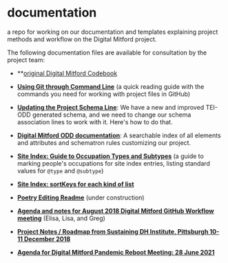 # documentation
a repo for working on our documentation and templates explaining project methods and workflow on the Digital Mitford project.

The following documentation files are available for consultation by the project team:

* **[original Digital Mitford Codebook](https://docs.google.com/document/d/1r-8NGPJL1pZ20pnfvoX5OT0DkcDi-NBp5urJiZwx1sY/edit)
* **[Using Git through Command Line](Git_BasicCommands.md)** (a quick reading guide with the commands you need for working with project files in GitHub)
* **[Updating the Project Schema Line](schemaUpdate.md)**: We have a new and improved TEI-ODD generated schema, and we need to change our schema association lines to work with it. Here's how to do that.
* **[Digital Mitford ODD documentation](https://digitalmitford.github.io/DM_documentation/MitfordODD/mitfordODD.html)**: A searchable index of all elements and attributes and schematron rules customizing our project.

* **[Site Index: Guide to Occupation Types and Subtypes](SI_Occupations_Guide.md)** (a guide to marking people's occupations for site index entries, listing standard values for `@type` and `@subtype`)

* **[Site Index: sortKeys for each kind of list](SI_sortKey_Guide.md)**

* **[Poetry Editing Readme](poetryReadMe.md)** (under construction)

* **[Agenda and notes for August 2018 Digital Mitford GitHub Workflow meeting](Meeting_2018-08.md)**  (Elisa, Lisa, and Greg) 
* **[Project Notes / Roadmap from Sustaining DH Institute, Pittsburgh 10-11 December 2018](sustainingDH_notes.md)**
* **[Agenda for Digital Mitford Pandemic Reboot Meeting: 28 June 2021](Meeting-2021-06-28.md)**

